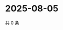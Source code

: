 # 2025-08-05

共 0 条

<!-- BEGIN ZHIHUQUESTIONS -->
<!-- 最后更新时间 Tue Aug 05 2025 06:12:36 GMT+0800 (China Standard Time) -->

<!-- END ZHIHUQUESTIONS -->
